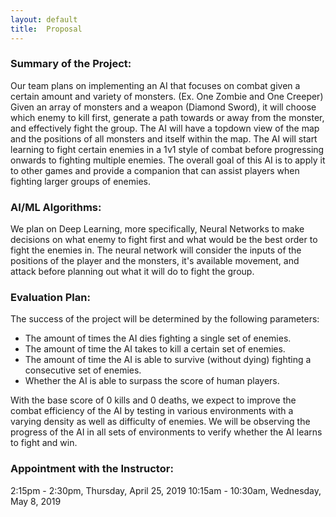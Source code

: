 ```yaml
---
layout: default
title:  Proposal
---
```


### Summary of the Project:
Our team plans on implementing an AI that focuses on combat given a certain amount and variety of monsters. (Ex. One Zombie and One Creeper) Given an array of monsters and a weapon (Diamond Sword), it will choose which enemy to kill first, generate a path towards or away from the monster, and effectively fight the group. The AI will have a topdown view of the map and the positions of all monsters and itself within the map. The AI will start learning to fight certain enemies in a 1v1 style of combat before progressing onwards to fighting multiple enemies. The overall goal of this AI is to apply it to other games and provide a companion that can assist players when fighting larger groups of enemies.

### AI/ML Algorithms:
We plan on Deep Learning, more specifically, Neural Networks to make decisions on what enemy to fight first and what would be the best order to fight the enemies in. The neural network will consider the inputs of the positions of the player and the monsters, it's available movement, and attack before planning out what it will do to fight the group.

### Evaluation Plan:
The success of the project will be determined by the following parameters:

- The amount of times the AI dies fighting a single set of enemies.
- The amount of time the AI takes to kill a certain set of enemies. 
- The amount of time the AI is able to survive (without dying) fighting a consecutive set of enemies.
- Whether the AI is able to surpass the score of human players. 

With the base score of 0 kills and 0 deaths, we expect to improve the combat efficiency of the AI by testing in various environments with a varying density as well as difficulty of enemies. We will be observing the progress of the AI in all sets of environments to verify whether the AI learns to fight and win.

### Appointment with the Instructor:
2:15pm - 2:30pm, Thursday, April 25, 2019
10:15am - 10:30am, Wednesday, May 8, 2019
